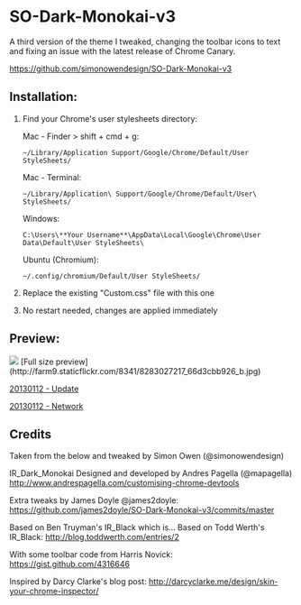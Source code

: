 # SO-Dark-Monokai-v3

A third version of the theme I tweaked, changing the toolbar icons to text and fixing an issue with the latest release of Chrome Canary.

https://github.com/simonowendesign/SO-Dark-Monokai-v3


## Installation:

1. Find your Chrome's user stylesheets directory:

	Mac - Finder > shift + cmd + g:

	`~/Library/Application Support/Google/Chrome/Default/User StyleSheets/`

	Mac - Terminal:

	`~/Library/Application\ Support/Google/Chrome/Default/User\ StyleSheets/`

	Windows:

	`C:\Users\**Your Username**\AppData\Local\Google\Chrome\User Data\Default\User StyleSheets\`

	Ubuntu (Chromium):

	`~/.config/chromium/Default/User StyleSheets/`



2. Replace the existing "Custom.css" file with this one

3. No restart needed, changes are applied immediately


## Preview:
<img src="http://farm9.staticflickr.com/8341/8283027217_66d3cbb926_b.jpg">
[Full size preview](http://farm9.staticflickr.com/8341/8283027217_66d3cbb926_b.jpg)

[20130112 - Update](http://farm9.staticflickr.com/8196/8373203286_039e3a07fb_o.png)

[20130112 - Network](http://cl.ly/M8RM)


## Credits

Taken from the below and tweaked by Simon Owen (@simonowendesign)

IR_Dark_Monokai
Designed and developed by Andres Pagella (@mapagella)
http://www.andrespagella.com/customising-chrome-devtools


Extra tweaks by James Doyle @james2doyle:
https://github.com/james2doyle/SO-Dark-Monokai-v3/commits/master


Based on Ben Truyman's IR_Black
which is...
Based on Todd Werth's IR_Black:
http://blog.toddwerth.com/entries/2

With some toolbar code from Harris Novick:
https://gist.github.com/4316646


Inspired by Darcy Clarke's blog post:
http://darcyclarke.me/design/skin-your-chrome-inspector/
